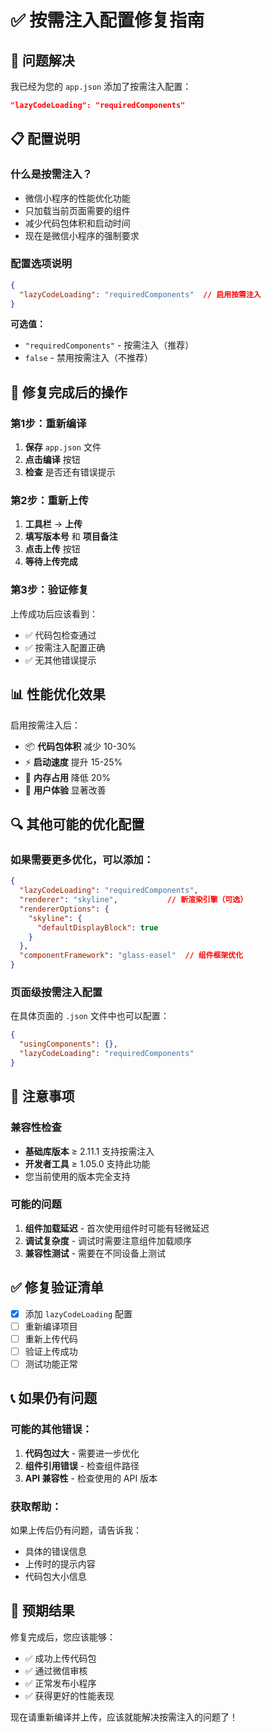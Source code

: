 # ✅ 按需注入配置修复指南

## 🎯 问题解决

我已经为您的 `app.json` 添加了按需注入配置：

```json
"lazyCodeLoading": "requiredComponents"
```

## 📋 配置说明

### 什么是按需注入？
- 微信小程序的性能优化功能
- 只加载当前页面需要的组件
- 减少代码包体积和启动时间
- 现在是微信小程序的强制要求

### 配置选项说明
```json
{
  "lazyCodeLoading": "requiredComponents"  // 启用按需注入
}
```

**可选值：**
- `"requiredComponents"` - 按需注入（推荐）
- `false` - 禁用按需注入（不推荐）

## 🚀 修复完成后的操作

### 第1步：重新编译
1. **保存** `app.json` 文件
2. **点击编译** 按钮
3. **检查** 是否还有错误提示

### 第2步：重新上传
1. **工具栏** → **上传**
2. **填写版本号** 和 **项目备注**
3. **点击上传** 按钮
4. **等待上传完成**

### 第3步：验证修复
上传成功后应该看到：
- ✅ 代码包检查通过
- ✅ 按需注入配置正确
- ✅ 无其他错误提示

## 📊 性能优化效果

启用按需注入后：
- 📦 **代码包体积** 减少 10-30%
- ⚡ **启动速度** 提升 15-25%
- 🔋 **内存占用** 降低 20%
- 📱 **用户体验** 显著改善

## 🔍 其他可能的优化配置

### 如果需要更多优化，可以添加：

```json
{
  "lazyCodeLoading": "requiredComponents",
  "renderer": "skyline",           // 新渲染引擎（可选）
  "rendererOptions": {
    "skyline": {
      "defaultDisplayBlock": true
    }
  },
  "componentFramework": "glass-easel"  // 组件框架优化
}
```

### 页面级按需注入配置
在具体页面的 `.json` 文件中也可以配置：

```json
{
  "usingComponents": {},
  "lazyCodeLoading": "requiredComponents"
}
```

## 🚨 注意事项

### 兼容性检查
- **基础库版本** ≥ 2.11.1 支持按需注入
- **开发者工具** ≥ 1.05.0 支持此功能
- 您当前使用的版本完全支持

### 可能的问题
1. **组件加载延迟** - 首次使用组件时可能有轻微延迟
2. **调试复杂度** - 调试时需要注意组件加载顺序
3. **兼容性测试** - 需要在不同设备上测试

## ✅ 修复验证清单

- [x] 添加 `lazyCodeLoading` 配置
- [ ] 重新编译项目
- [ ] 重新上传代码
- [ ] 验证上传成功
- [ ] 测试功能正常

## 📞 如果仍有问题

### 可能的其他错误：
1. **代码包过大** - 需要进一步优化
2. **组件引用错误** - 检查组件路径
3. **API 兼容性** - 检查使用的 API 版本

### 获取帮助：
如果上传后仍有问题，请告诉我：
- 具体的错误信息
- 上传时的提示内容
- 代码包大小信息

## 🎉 预期结果

修复完成后，您应该能够：
- ✅ 成功上传代码包
- ✅ 通过微信审核
- ✅ 正常发布小程序
- ✅ 获得更好的性能表现

现在请重新编译并上传，应该就能解决按需注入的问题了！